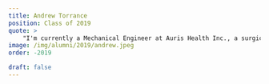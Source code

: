 ```yaml
---
title: Andrew Torrance 
position: Class of 2019
quote: >
    "I'm currently a Mechanical Engineer at Auris Health Inc., a surgical robotics company in Redwood City, working on mechanism, actuator, and structures design for the Advanced Development capital equipment systems team. My experience with EWB stimulated my goal to ""engineer with a mission"" and motivated my interest in the medical device industry. Hands-on experience doing CAD and component selection have proven valuable in day-to-day work, but most importantly, the friendships established through EWB will prove vital connections as I continue to navigate my career."
image: /img/alumni/2019/andrew.jpeg
order: -2019

draft: false
---
```

